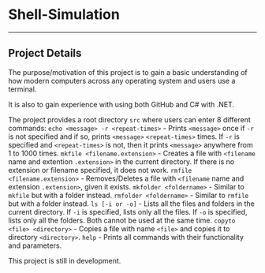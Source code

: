 # Shell-Simulation
---
## Project Details
The purpose/motivation of this project is to gain a basic understanding of how modern computers across any operating system and users use a terminal. 

It is also to gain experience with using both GitHub and C# with .NET.

The project provides a root directory `src` where users can enter 8 different commands:
`echo <message> -r <repeat-times>` - Prints `<message>` once if `-r` is not specified and if so, prints `<message>` `<repeat-times>` times. If `-r` is specified and `<repeat-times>` is not, then it prints `<message>` anywhere from 1 to 1000 times. 
`mkfile <filename.extension>` - Creates a file with `<filename` name and extention `.extension>` in the current directory. If there is no extension or filename specified, it does not work. 
`rmfile <filename.extension>` - Removes/Deletes a file with `<filename` name and extension `.extension>`, given it exists. 
`mkfolder <foldername>` - Similar to `mkfile` but with a folder instead.
`rmfolder <foldername>` - Similar to `rmfile` but with a folder instead. 
`ls [-i or -o]` - Lists all the files and folders in the current directory. If `-i` is specified, lists only all the files. If `-o` is specified, lists only all the folders. Both cannot be used at the same time. 
`copyto <file> <directory>` - Copies a file with name `<file>` and copies it to directory `<directory>`. 
`help` - Prints all commands with their functionality and parameters. 

This project is still in development.
